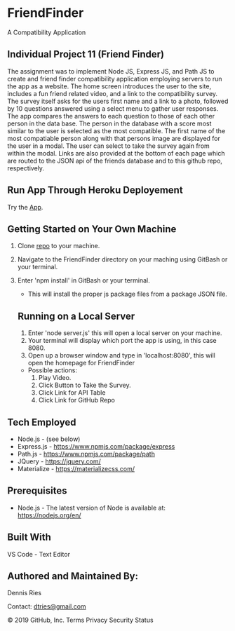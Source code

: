 # FriendFinder
A Compatibility Application

## Individual Project 11 (Friend Finder) 

The assignment was to implement Node JS, Express JS, and Path JS to create and friend finder compatibility application employing servers to run the app as a website. The home screen introduces the user to the site, includes a fun friend related video, and a link to the compatibility survey. The survey itself asks for the users first name and a link to a photo, followed by 10 questions answered using a select menu to gather user responses. The app compares the answers to each question to those of each other person in the data base. The person in the database with a score most similar to the user is selected as the most compatible. The first name of the most compatiable person along with that persons image are displayed for the user in a modal. The user can select to take the survey again from within the modal. Links are also provided at the bottom of each page which are routed to the JSON api of the friends database and to this github repo, respectively.

## Run App Through Heroku Deployement
Try the [App](https://warm-cove-96261.herokuapp.com/).
 
## Getting Started on Your Own Machine
1. Clone [repo](https://github.com/dtries/FriendFinder) to your machine. 
1. Navigate to the FriendFinder directory on your maching using GitBash or your terminal.
1. Enter 'npm install' in GitBash or your terminal.
   * This will install the proper js package files from a package JSON file.
   
   ## Running on a Local Server
   1. Enter 'node server.js' this will open a local server on your machine. 
   1. Your terminal will display which port the app is using, in this case 8080.
   1. Open up a browser window and type in 'localhost:8080', this will open the homepage for FriendFinder
     * Possible actions:
       1. Play Video.       
       1. Click Button to Take the Survey.
       1. Click Link for API Table
       1. Click Link for GitHub Repo         

## Tech Employed
* Node.js - (see below)
* Express.js - https://www.npmjs.com/package/express
* Path.js - https://www.npmjs.com/package/path
* JQuery - https://jquery.com/
* Materialize - https://materializecss.com/

## Prerequisites
* Node.js - The latest version of Node is available at: https://nodejs.org/en/

## Built With
VS Code - Text Editor
## Authored and Maintained By:
Dennis Ries

Contact: dtries@gmail.com

© 2019 GitHub, Inc.
Terms
Privacy
Security
Status
